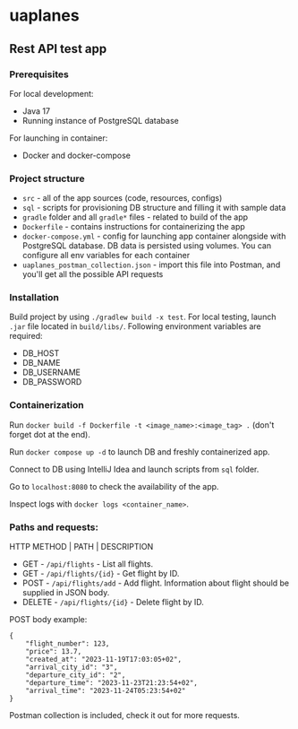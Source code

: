 # uaplanes 

## Rest API test app

### Prerequisites

For local development:
* Java 17
* Running instance of PostgreSQL database

For launching in container:
* Docker and docker-compose

### Project structure

* `src` - all of the app sources (code, resources, configs)
* `sql` - scripts for provisioning DB structure and filling it with sample data
* `gradle` folder and all `gradle*` files - related to build of the app
* `Dockerfile` - contains instructions for containerizing the app
* `docker-compose.yml` - config for launching app container alongside with PostgreSQL database. DB data is persisted using volumes. You can configure all env variables for each container 
* `uaplanes_postman_collection.json` - import this file into Postman, and you'll get all the possible API requests

### Installation

Build project by using `./gradlew build -x test`. For local testing, launch `.jar` file located in `build/libs/`.
Following environment variables are required:

* DB_HOST
* DB_NAME
* DB_USERNAME
* DB_PASSWORD

### Containerization

Run `docker build -f Dockerfile -t <image_name>:<image_tag> .` (don't forget dot at the end).

Run `docker compose up -d` to launch DB and freshly containerized app.

Connect to DB using IntelliJ Idea and launch scripts from `sql`
 folder.

Go to `localhost:8080` to check the availability of the app.

Inspect logs with `docker logs <container_name>`.

### Paths and requests:
HTTP METHOD  |  PATH  |  DESCRIPTION
* GET - `/api/flights` - List all flights.
* GET - `/api/flights/{id}` - Get flight by ID.
* POST - `/api/flights/add` - Add flight. Information about flight should be supplied in JSON body. 
* DELETE - `/api/flights/{id}` - Delete flight by ID.


POST body example:
```
{
    "flight_number": 123,
    "price": 13.7,
    "created_at": "2023-11-19T17:03:05+02",
    "arrival_city_id": "3",
    "departure_city_id": "2",
    "departure_time": "2023-11-23T21:23:54+02",
    "arrival_time": "2023-11-24T05:23:54+02"
}
```

Postman collection is included, check it out for more requests.